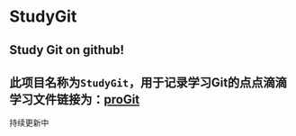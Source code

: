 # StudyGit
Study Git on github!
---
此项目名称为`StudyGit`，用于记录学习Git的点点滴滴
学习文件链接为：[proGit](http://git-scm.com/book/zh/v1)
---
持续更新中
